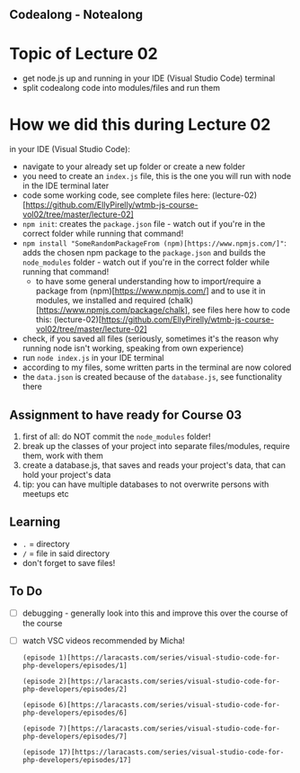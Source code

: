 ## Codealong - Notealong

# Topic of Lecture 02

- get node.js up and running in your IDE (Visual Studio Code) terminal
- split codealong code into modules/files and run them

# How we did this during Lecture 02

in your IDE (Visual Studio Code):

- navigate to your already set up folder or create a new folder
- you need to create an `index.js` file, this is the one you will run with node in the IDE terminal later
- code some working code, see complete files here: (lecture-02)[https://github.com/EllyPirelly/wtmb-js-course-vol02/tree/master/lecture-02]
- `npm init`: creates the `package.json` file - watch out if you're in the correct folder while running that command!
- `npm install "SomeRandomPackageFrom (npm)[https://www.npmjs.com/]"`: adds the chosen npm package to the `package.json` and builds the `node_modules` folder - watch out if you're in the correct folder while running that command!
  - to have some general understanding how to import/require a package from (npm)[https://www.npmjs.com/] and to use it in modules, we installed and required (chalk)[https://www.npmjs.com/package/chalk], see files here how to code this: (lecture-02)[https://github.com/EllyPirelly/wtmb-js-course-vol02/tree/master/lecture-02]
- check, if you saved all files (seriously, sometimes it's the reason why running node isn't working, speaking from own experience)
- run `node index.js` in your IDE terminal
- according to my files, some written parts in the terminal are now colored
- the `data.json` is created because of the `database.js`, see functionality there

## Assignment to have ready for Course 03

1. first of all: do NOT commit the `node_modules` folder!
2. break up the classes of your project into separate files/modules, require them, work with them
3. create a database.js, that saves and reads your project's data, that can hold your project's data
4. tip: you can have multiple databases to not overwrite persons with meetups etc

## Learning

- `.` = directory
- `/` = file in said directory
- don't forget to save files!

## To Do

- [ ] debugging - generally look into this and improve this over the course of the course
- [ ] watch VSC videos recommended by Micha!

      (episode 1)[https://laracasts.com/series/visual-studio-code-for-php-developers/episodes/1]

      (episode 2)[https://laracasts.com/series/visual-studio-code-for-php-developers/episodes/2]

      (episode 6)[https://laracasts.com/series/visual-studio-code-for-php-developers/episodes/6]

      (episode 7)[https://laracasts.com/series/visual-studio-code-for-php-developers/episodes/7]

      (episode 17)[https://laracasts.com/series/visual-studio-code-for-php-developers/episodes/17]
